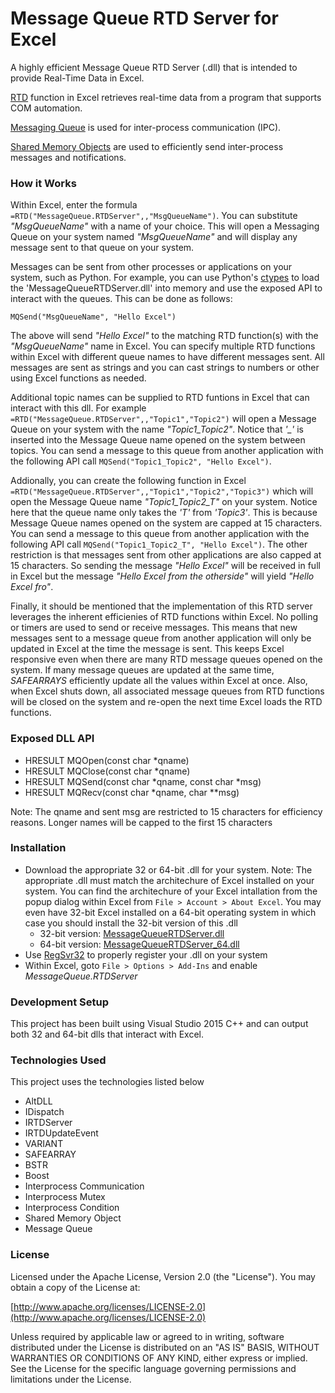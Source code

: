 # Message Queue RTD Server for Excel
A highly efficient Message Queue RTD Server (.dll) that is intended to provide Real-Time Data in Excel.

[RTD] function in Excel retrieves real-time data from a program that supports COM automation.

[Messaging Queue] is used for inter-process communication (IPC).

[Shared Memory Objects] are used to efficiently send inter-process messages and notifications.

### How it Works
Within Excel, enter the formula `=RTD("MessageQueue.RTDServer",,"MsgQueueName")`.  You can substitute *"MsgQueueName"* with a name of your choice.  This will open a Messaging Queue on your system named *"MsgQueueName"* and will display any message sent to that queue on your system.

Messages can be sent from other processes or applications on your system, such as Python.  For example, you can use Python's [ctypes] to load the 'MessageQueueRTDServer.dll' into memory and use the exposed API to interact with the queues.  This can be done as follows:

`MQSend("MsgQueueName", "Hello Excel")`

The above will send *"Hello Excel"* to the matching RTD function(s) with the *"MsgQueueName"* name in Excel.  You can specify multiple RTD functions within Excel with different queue names to have different messages sent. All messages are sent as strings and you can cast strings to numbers or other using Excel functions as needed.

Additional topic names can be supplied to RTD funtions in Excel that can interact with this dll.  For example  `=RTD("MessageQueue.RTDServer",,"Topic1","Topic2")` will open a Message Queue on your system with the name *"Topic1_Topic2"*.  Notice that *'_'* is inserted into the Message Queue name opened on the system between topics.  You can send a message to this queue from another application with the following API call `MQSend("Topic1_Topic2", "Hello Excel")`.

Addionally, you can create the following function in Excel
`=RTD("MessageQueue.RTDServer",,"Topic1","Topic2","Topic3")` which will open the Message Queue name *"Topic1_Topic2_T"* on your system.  Notice here that the queue name only takes the *'T'* from *'Topic3'*.  This is because Message Queue names opened on the system are capped at 15 characters.  You can send a message to this queue from another application with the following API call `MQSend("Topic1_Topic2_T", "Hello Excel")`.  The other restriction is that messages sent from other applications are also capped at 15 characters.  So sending the message *"Hello Excel"* will be received in full in Excel but the message *"Hello Excel from the otherside"* will yield *"Hello Excel fro"*.

Finally, it should be mentioned that the implementation of this RTD server leverages the inherent efficienies of RTD functions within Excel.  No polling or timers are used to send or receive messages.  This means that new messages sent to a message queue from another application will only be updated in Excel at the time the message is sent.  This keeps Excel responsive even when there are many RTD message queues opened on the system.  If many message queues are updated at the same time, *SAFEARRAYS* efficiently update all the values within Excel at once.  Also, when Excel shuts down, all associated message queues from RTD functions will be closed on the system and re-open the next time Excel loads the RTD functions.


### Exposed DLL API
- HRESULT MQOpen(const char \*qname)
- HRESULT MQClose(const char \*qname)
- HRESULT MQSend(const char \*qname, const char \*msg)
- HRESULT MQRecv(const char \*qname, char \*\*msg)

Note:  The qname and sent msg are restricted to 15 characters for efficiency reasons.  Longer names will be capped to the first 15 characters


### Installation
- Download the appropriate 32 or 64-bit .dll for your system.  Note:  The appropriate .dll must match the architechure of Excel installed on your system.  You can find the architechure of your Excel intallation from the popup dialog within Excel from `File > Account > About Excel`.  You may even have 32-bit Excel installed on a 64-bit operating system in which case you should install the 32-bit version of this .dll
  - 32-bit version:  [MessageQueueRTDServer.dll](./MessageQueueRTDServer.dll)
  - 64-bit version:  [MessageQueueRTDServer_64.dll](./MessageQueueRTDServer_64.dll)
- Use [RegSvr32] to properly register your .dll on your system
- Within Excel, goto `File > Options > Add-Ins` and enable *MessageQueue.RTDServer*


### Development Setup
This project has been built using Visual Studio 2015 C++ and can output both 32 and 64-bit dlls that interact with Excel.


### Technologies Used
This project uses the technologies listed below

 - AltDLL
 - IDispatch
 - IRTDServer
 - IRTDUpdateEvent
 - VARIANT
 - SAFEARRAY
 - BSTR
 - Boost
 - Interprocess Communication
 - Interprocess Mutex
 - Interprocess Condition
 - Shared Memory Object
 - Message Queue


### License
Licensed under the Apache License, Version 2.0 (the "License"). You may obtain a copy of the License at:

  [http://www.apache.org/licenses/LICENSE-2.0](http://www.apache.org/licenses/LICENSE-2.0)

Unless required by applicable law or agreed to in writing, software distributed under the License is distributed on an "AS IS" BASIS, WITHOUT WARRANTIES OR CONDITIONS OF ANY KIND, either express or implied.  See the License for the specific language governing permissions and limitations under the License.


[//]: # (These are reference links used in the body of this note and get stripped out when the markdown processor does its job. There is no need to format nicely because it shouldn't be seen. Thanks SO - http://stackoverflow.com/questions/4823468/store-comments-in-markdown-syntax)

   [RTD]: <https://support.office.com/en-us/article/RTD-function-e0cc001a-56f0-470a-9b19-9455dc0eb593>
   [Messaging Queue]: <https://en.wikipedia.org/wiki/Message_queue>
   [Shared Memory Objects]: <https://en.wikipedia.org/wiki/Shared_memory>
   [RegSvr32]: <https://support.microsoft.com/en-us/kb/249873>
   [ctypes]: <https://docs.python.org/2/library/ctypes.html>
